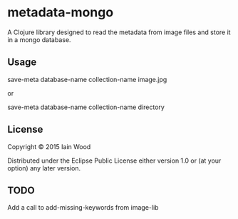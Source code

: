 # metadata-mongo

A Clojure library designed to read the metadata from image files and store it in a mongo database.

## Usage

save-meta database-name collection-name image.jpg

or

save-meta database-name collection-name directory

## License

Copyright © 2015 Iain Wood

Distributed under the Eclipse Public License either version 1.0 or (at
your option) any later version.

## TODO

Add a call to add-missing-keywords from image-lib
